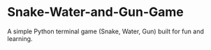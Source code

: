 # Snake-Water-and-Gun-Game
A simple Python terminal game (Snake, Water, Gun) built for fun and learning.
